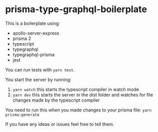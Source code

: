 # prisma-type-graphql-boilerplate

This is a boilerplate using:

* apollo-server-express
* prisma 2
* typescript
* typegraphql
* typegraphql-prisma
* jest

You can run tests with `yarn test`.

You start the server by running:

1. `yarn watch` this starts the typescript compiler in watch mode
2. `yarn dev` this starts the server in the dist folder and watches for file changes made by the typescript compiler

You need to run this when you made changes to your prisma file: `yarn prisma:generate`

If you have any ideas or issues feel free to tell them.
